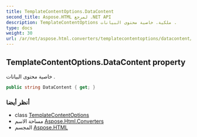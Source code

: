 ```yaml
---
title: TemplateContentOptions.DataContent
second_title: Aspose.HTML لمرجع .NET API
description: TemplateContentOptions ملكية. خاصية محتوى البيانات .
type: docs
weight: 30
url: /ar/net/aspose.html.converters/templatecontentoptions/datacontent/
---
```

## TemplateContentOptions.DataContent property

خاصية محتوى البيانات .

```csharp
public string DataContent { get; }
```

### أنظر أيضا

* class [TemplateContentOptions](../)
* مساحة الاسم [Aspose.Html.Converters](../../templatecontentoptions/)
* المجسم [Aspose.HTML](../../../)


